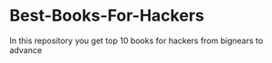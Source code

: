 # Best-Books-For-Hackers
In this repository you get top 10 books for hackers from bignears to advance
